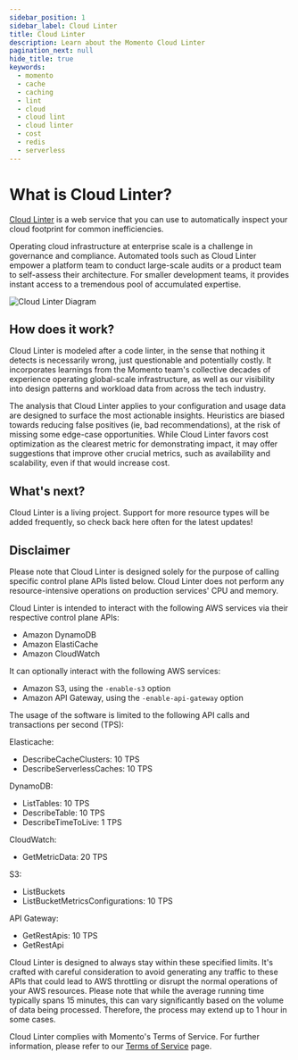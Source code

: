 ```yaml
---
sidebar_position: 1
sidebar_label: Cloud Linter
title: Cloud Linter
description: Learn about the Momento Cloud Linter
pagination_next: null
hide_title: true
keywords:
  - momento
  - cache
  - caching
  - lint
  - cloud
  - cloud lint
  - cloud linter
  - cost
  - redis
  - serverless
---
```


# What is Cloud Linter?

[Cloud Linter](https://console.gomomento.com/cloud-linter) is a web service that you can use to automatically inspect your cloud footprint for common inefficiencies.

Operating cloud infrastructure at enterprise scale is a challenge in governance and compliance. Automated tools such as Cloud Linter empower a platform team to conduct large-scale audits or a product team to self-assess their architecture. For smaller development teams, it provides instant access to a tremendous pool of accumulated expertise.

![Cloud Linter Diagram](@site/static/img/cloud-linter/cloud-linter-diagram.png)

## How does it work?
Cloud Linter is modeled after a code linter, in the sense that nothing it detects is necessarily wrong, just questionable and potentially costly. It incorporates learnings from the Momento team's collective decades of experience operating global-scale infrastructure, as well as our visibility into design patterns and workload data from across the tech industry.

The analysis that Cloud Linter applies to your configuration and usage data are designed to surface the most actionable insights. Heuristics are biased towards reducing false positives (ie, bad recommendations), at the risk of missing some edge-case opportunities. While Cloud Linter favors cost optimization as the clearest metric for demonstrating impact, it may offer suggestions that improve other crucial metrics, such as availability and scalability, even if that would increase cost.

## What's next?
Cloud Linter is a living project. Support for more resource types will be added frequently, so check back here often for the latest updates!

## Disclaimer
Please note that Cloud Linter is designed solely for the purpose of calling specific control plane APIs listed below. Cloud Linter does not perform any resource-intensive operations on production services' CPU and memory.

Cloud Linter is intended to interact with the following AWS services via their respective control plane APIs:
- Amazon DynamoDB
- Amazon ElastiCache
- Amazon CloudWatch

It can optionally interact with the following AWS services:
- Amazon S3, using the `-enable-s3` option
- Amazon API Gateway, using the `-enable-api-gateway` option

The usage of the software is limited to the following API calls and transactions per second (TPS):

Elasticache:
- DescribeCacheClusters: 10 TPS
- DescribeServerlessCaches: 10 TPS

DynamoDB:
- ListTables: 10 TPS
- DescribeTable: 10 TPS
- DescribeTimeToLive: 1 TPS

CloudWatch:
- GetMetricData: 20 TPS

S3:
- ListBuckets
- ListBucketMetricsConfigurations: 10 TPS

API Gateway:
- GetRestApis: 10 TPS
- GetRestApi

Cloud Linter is designed to always stay within these specified limits. It's crafted with careful consideration to avoid generating any traffic to these APIs that could lead to AWS throttling or disrupt the normal operations of your AWS resources.
Please note that while the average running time typically spans 15 minutes, this can vary significantly based on the volume of data being processed. Therefore, the process may extend up to 1 hour in some cases.

Cloud Linter complies with Momento's Terms of Service. For further information, please refer to our [Terms of Service](https://www.gomomento.com/terms-of-service) page. 

